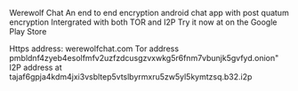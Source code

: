 Werewolf Chat 
An end to end encryption android chat app with post quatum encryption
Intergrated with both TOR and I2P
Try it now at on the Google Play Store

Https address: werewolfchat.com
Tor address pmbldnf4zyeb4esolfmfv2uzfzdcusgzvxwkg5r6fnm7vbunjk5gvfyd.onion"
I2P address at tajaf6gpja4kdm4jxi3vsbltep5vtslbyrmxru5zw5yl5kymtzsq.b32.i2p


